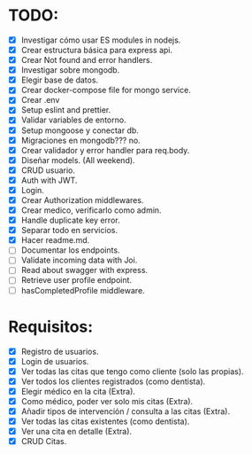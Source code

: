 # TODO:
  * [X] Investigar cómo usar ES modules in nodejs.
  * [X] Crear estructura básica para express api.
  * [X] Crear Not found and error handlers.
  * [X] Investigar sobre mongodb.
  * [X] Elegir base de datos.
  * [X] Crear docker-compose file for mongo service.
  * [X] Crear .env
  * [X] Setup eslint and prettier.
  * [X] Validar variables de entorno.
  * [X] Setup mongoose y conectar db.
  * [X] Migraciones en mongodb??? no.
  * [X] Crear validador y error handler para req.body.
  * [X] Diseñar models. (All weekend). 
  * [X] CRUD usuario.
  * [X] Auth with JWT.
  * [X] Login.
  * [X] Crear Authorization middlewares.
  * [X] Crear medico, verificarlo como admin.
  * [X] Handle duplicate key error.
  * [X] Separar todo en servicios.
  * [X] Hacer readme.md.
  * [ ] Documentar los endpoints.
  * [ ] Validate incoming data with Joi.
  * [ ] Read about swagger with express.
  * [ ] Retrieve user profile endpoint.
  * [ ] hasCompletedProfile middleware.

# Requisitos:
  * [X] Registro de usuarios.
  * [X] Login de usuarios.
  * [X] Ver todas las citas que tengo como cliente (solo las propias).
  * [X] Ver todos los clientes registrados (como dentista).
  * [X] Elegir médico en la cita (Extra).
  * [X] Como médico, poder ver solo mis citas (Extra).
  * [X] Añadir tipos de intervención / consulta a las citas (Extra).
  * [X] Ver todas las citas existentes (como dentista).
  * [X] Ver una cita en detalle (Extra).
  * [X] CRUD Citas.